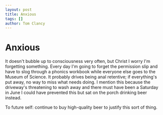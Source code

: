 ```yaml
---
layout: post
title: Anxious
tags: []
author: Tom Clancy
---
```


# Anxious

It doesn't bubble up to consciousness very often, but Christ I worry I'm forgetting something. Every day I'm going to forget the permission slip and have to slog through a phonics workbook while everyone else goes to the Museum of Science. It probably drives being anal retentive; if everything's put away, no way to miss what needs doing. I mention this because the driveway's threatening to wash away and there must have been a Saturday in June I could have prevented this but sat on the porch drinking beer instead.

To future self: continue to buy high-quality beer to justify this sort of thing.

